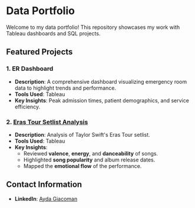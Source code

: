 # Data Portfolio
Welcome to my data portfolio! This repository showcases my work with Tableau dashboards and SQL projects.

## Featured Projects

### 1. ER Dashboard
- **Description**: A comprehensive dashboard visualizing emergency room data to highlight trends and performance.
- **Tools Used**: Tableau
- **Key Insights**: Peak admission times, patient demographics, and service efficiency.

### 2. [Eras Tour Setlist Analysis](./Eras_Tour_Setlist_Ayda_Giacoman.twbx)
- **Description**: Analysis of Taylor Swift's Eras Tour setlist.
- **Tools Used**: Tableau
- **Key Insights**:
  - Reviewed **valence**, **energy**, and **danceability** of songs.
  - Highlighted **song popularity** and album release dates.
  - Mapped the **emotional flow** of the performance.

## Contact Information
- **LinkedIn**: [Ayda Giacoman](https://www.linkedin.com/in/ayda-giacoman/)
